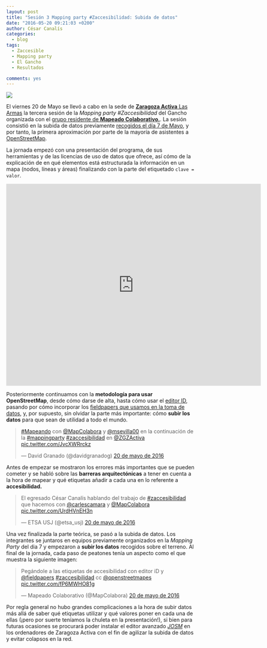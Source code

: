 ```yaml
---
layout: post
title: "Sesión 3 Mapping party #Zaccesibilidad: Subida de datos"
date: "2016-05-20 09:21:03 +0200"
author: César Canalís
categories:
  - blog
tags:
  - Zaccesible
  - Mapping party
  - El Gancho
  - Resultados

comments: yes
---
```

![](http://zaccesible.usj.es/media/IMG_20160520_101415_1.jpg)

El viernes 20 de Mayo se llevó a cabo en la sede de [**Zaragoza Activa** Las Armas](http://www.openstreetmap.org/node/2353638893) la tercera sesión de la *Mapping party #Zaccesibilidad* del Gancho organizada con el [grupo residente de **Mapeado Colaborativo.**](/blog/2016/04/07/mapeado-colaborativo-zac.html). La sesión consistió en la subida de datos previamente [recogidos el día 7 de Mayo](/blog/2016/05/07/sesion-2-mapeado-colaborativo.html), y por tanto, la primera aproximación por parte de la mayoría de asistentes a [OpenStreetMap](http://openstreetmap.org).

La jornada empezó con una presentación del programa, de sus herramientas y de las licencias de uso de datos que ofrece, así cómo de la explicación de en qué elementos está estructurada la información en un mapa (nodos, líneas y áreas) finalizando con la parte del etiquetado  `clave = valor`.

<iframe src="https://docs.google.com/presentation/d/1fNkMubr5i3Smd2FoQPXXwhr8ZcG_9I_qPNKoyBx0NzA/embed?start=false&loop=false&delayms=3000" frameborder="0" width="680" height="539" allowfullscreen="true" mozallowfullscreen="true" webkitallowfullscreen="true"></iframe>

Posteriormente continuamos con la **metodología para usar OpenStreetMap**, desde cómo darse de alta, hasta cómo usar el [editor ID](https://wiki.openstreetmap.org/wiki/ID), pasando por cómo incorporar   los [fieldpapers que usamos en la toma de datos](http://fieldpapers.org/atlases/3mn0q95z), y, por supuesto, sin olvidar la parte más importante: cómo **subir los datos** para que sean de utilidad a todo el mundo.

<blockquote class="twitter-tweet" data-lang="es" data-width="550"><p lang="es" dir="ltr"><a href="https://twitter.com/hashtag/Mapeando?src=hash">#Mapeando</a> con <a href="https://twitter.com/MapColabora">@MapColabora</a> y <a href="https://twitter.com/msevilla00">@msevilla00</a> en la continuación de la <a href="https://twitter.com/hashtag/mappingparty?src=hash">#mappingparty</a> <a href="https://twitter.com/hashtag/zaccesibilidad?src=hash">#zaccesibilidad</a> en <a href="https://twitter.com/ZGZActiva">@ZGZActiva</a> <a href="https://t.co/JvcXWRrckz">pic.twitter.com/JvcXWRrckz</a></p>&mdash; David Granado (@davidgranadog) <a href="https://twitter.com/davidgranadog/status/733591340257185792">20 de mayo de 2016</a></blockquote>
<script async src="//platform.twitter.com/widgets.js" charset="utf-8"></script>

Antes de empezar se mostraron los errores más importantes que se pueden cometer y se habló sobre las **barreras arquitectónicas** a tener en cuenta a la hora de mapear y qué etiquetas añadir a cada una en lo referente a **accesibilidad.**

<blockquote class="twitter-tweet" data-lang="es" data-width="550"><p lang="es" dir="ltr">El egresado César Canalís hablando del trabajo de <a href="https://twitter.com/hashtag/zaccesibilidad?src=hash">#zaccesibilidad</a> que hacemos con <a href="https://twitter.com/carlescamara">@carlescamara</a> y <a href="https://twitter.com/MapColabora">@MapColabora</a> <a href="https://t.co/UrdHVnEH3n">pic.twitter.com/UrdHVnEH3n</a></p>&mdash; ETSA USJ (@etsa_usj) <a href="https://twitter.com/etsa_usj/status/733601045415239680">20 de mayo de 2016</a></blockquote>
<script async src="//platform.twitter.com/widgets.js" charset="utf-8"></script>

Una vez finalizada la parte teórica, se pasó a la subida de datos. Los integrantes se juntaros en equipos previamente organizados en la *Mapping Party* del dia 7 y empezaron a **subir los datos** recogidos sobre el terreno. Al final de la jornada, cada paso de peatones tenía un aspecto como el que muestra la siguiente imagen:

<blockquote class="twitter-tweet" data-lang="es" data-width="550"><p lang="es" dir="ltr">Pegándole a las etiquetas de accesibilidad con editor iD y <a href="https://twitter.com/fieldpapers">@fieldpapers</a>  <a href="https://twitter.com/hashtag/zaccesibilidad?src=hash">#zaccesibilidad</a> cc <a href="https://twitter.com/openstreetmapes">@openstreetmapes</a> <a href="https://t.co/fP6MWHO81g">pic.twitter.com/fP6MWHO81g</a></p>&mdash; Mapeado Colaborativo (@MapColabora) <a href="https://twitter.com/MapColabora/status/733623429673410561">20 de mayo de 2016</a></blockquote>
<script async src="//platform.twitter.com/widgets.js" charset="utf-8"></script>

Por regla general no hubo grandes complicaciones a la hora de subir datos más allá de saber qué etiquetas utilizar y qué valores poner en cada una de ellas (¡pero por suerte teníamos la chuleta en la presentación!), si bien para futuras ocasiones se procurará poder instalar el editor avanzado [*JOSM*](http://josm.openstreetmap.de/) en los ordenadores de Zaragoza Activa con el fin de agilizar la subida de datos y evitar colapsos en la red.
